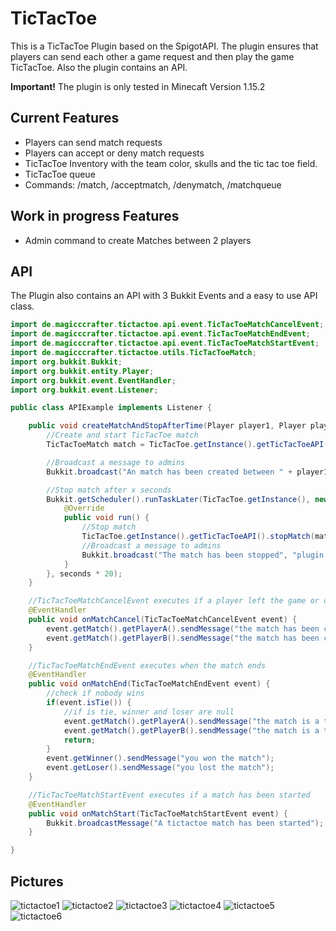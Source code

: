 # TicTacToe
 
This is a TicTacToe Plugin based on the SpigotAPI. The plugin ensures that players can send each other a game request and then play the game TicTacToe. Also the plugin contains an API.

**Important!** The plugin is only tested in Minecaft Version 1.15.2

## Current Features

- Players can send match requests
- Players can accept or deny match requests
- TicTacToe Inventory with the team color, skulls and the tic tac toe field.
- TicTacToe queue
- Commands: /match, /acceptmatch, /denymatch, /matchqueue

## Work in progress Features

- Admin command to create Matches between 2 players

## API
The Plugin also contains an API with 3 Bukkit Events and a easy to use API class.

```java
import de.magicccrafter.tictactoe.api.event.TicTacToeMatchCancelEvent;
import de.magicccrafter.tictactoe.api.event.TicTacToeMatchEndEvent;
import de.magicccrafter.tictactoe.api.event.TicTacToeMatchStartEvent;
import de.magicccrafter.tictactoe.utils.TicTacToeMatch;
import org.bukkit.Bukkit;
import org.bukkit.entity.Player;
import org.bukkit.event.EventHandler;
import org.bukkit.event.Listener;

public class APIExample implements Listener {

    public void createMatchAndStopAfterTime(Player player1, Player player2, Integer seconds) {
        //Create and start TicTacToe match
        TicTacToeMatch match = TicTacToe.getInstance().getTicTacToeAPI().createAndStartMatch(player1, player2);

        //Broadcast a message to admins
        Bukkit.broadcast("An match has been created between " + player1.getName() + " and " + player2.getName() + " it stops in " + seconds + " seconds", "plugin.announcements");

        //Stop match after x seconds
        Bukkit.getScheduler().runTaskLater(TicTacToe.getInstance(), new Runnable() {
            @Override
            public void run() {
                //Stop match
                TicTacToe.getInstance().getTicTacToeAPI().stopMatch(match);
                //Broadcast a message to admins
                Bukkit.broadcast("The match has been stopped", "plugin.announcements");
            }
        }, seconds * 20);
    }

    //TicTacToeMatchCancelEvent executes if a player left the game or closed the inventory
    @EventHandler
    public void onMatchCancel(TicTacToeMatchCancelEvent event) {
        event.getMatch().getPlayerA().sendMessage("the match has been canceled");
        event.getMatch().getPlayerB().sendMessage("the match has been canceled");
    }

    //TicTacToeMatchEndEvent executes when the match ends
    @EventHandler
    public void onMatchEnd(TicTacToeMatchEndEvent event) {
        //check if nobody wins
        if(event.isTie()) {
            //if is tie, winner and loser are null
            event.getMatch().getPlayerA().sendMessage("the match is a tie");
            event.getMatch().getPlayerB().sendMessage("the match is a tie");
            return;
        }
        event.getWinner().sendMessage("you won the match");
        event.getLoser().sendMessage("you lost the match");
    }

    //TicTacToeMatchStartEvent executes if a match has been started
    @EventHandler
    public void onMatchStart(TicTacToeMatchStartEvent event) {
        Bukkit.broadcastMessage("A tictactoe match has been started");
    }

}
```
## Pictures
![tictactoe1](https://user-images.githubusercontent.com/67484571/113927157-660b6c00-97ed-11eb-882c-ead2a4e722ad.png)
![tictactoe2](https://user-images.githubusercontent.com/67484571/113927162-686dc600-97ed-11eb-8a7f-39b6f0f00825.png)
![tictactoe3](https://user-images.githubusercontent.com/67484571/113927169-699ef300-97ed-11eb-84d4-0409e43224fb.png)
![tictactoe4](https://user-images.githubusercontent.com/67484571/113927173-6ad02000-97ed-11eb-9a18-252f570cee16.png)
![tictactoe5](https://user-images.githubusercontent.com/67484571/113927175-6b68b680-97ed-11eb-82de-25312bfa5bbc.png)
![tictactoe6](https://user-images.githubusercontent.com/67484571/113927180-6c99e380-97ed-11eb-9685-91a4ed429929.png)

